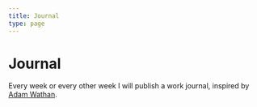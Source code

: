 ```yaml
---
title: Journal
type: page
---
```

# Journal
Every week or every other week I will publish a work journal, inspired by [Adam Wathan](adamwathan.me).

